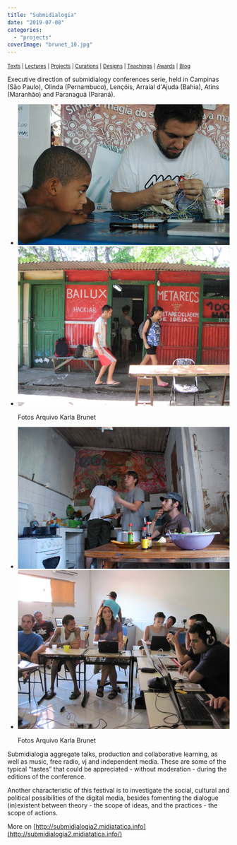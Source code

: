 ```yaml
---
title: "Submidialogia"
date: "2019-07-08"
categories: 
  - "projects"
coverImage: "brunet_10.jpg"
---
```


<small>[Texts](../texts.html) | [Lectures](../lectures.html) | [Projects](../projects.html) | [Curations](../curation.html) | [Designs](../designs.html) | [Teachings](../teachings.html) | [Awards](../awards.html) | <a href="https://readruiz.medium.com/" target="_blank">Blog</a></small>

Executive direction of submidialogy conferences serie, held in Campinas (São Paulo), Olinda (Pernambuco), Lençóis, Arraial d'Ajuda (Bahia), Atins (Maranhão) and Paranaguá (Paraná).

- <img src="images/brunet_10.jpg" alt="" />
    
- <img src="images/kb10_04523.jpg" alt="" />
    
    Fotos Arquivo Karla Brunet
    
- <img src="images/brunet_6.jpg" alt="" />
    
- <img src="images/kb10_04550.jpg" alt="" />
    
    Fotos Arquivo Karla Brunet
    

Submidialogia aggregate talks, production and collaborative learning, as well as music, free radio, vj and independent media. These are some of the typical “tastes” that could be appreciated - without moderation - during the editions of the conference.

Another characteristic of this festival is to investigate the social, cultural and political possibilities of the digital media, besides fomenting the dialogue (in)existent between theory - the scope of ideas, and the practices - the scope of actions. 

More on [http://submidialogia2.midiatatica.info](http://submidialogia2.midiatatica.info/)
